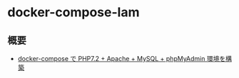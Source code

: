 # docker-compose-lam

## 概要
- [docker-compose で PHP7.2 + Apache + MySQL + phpMyAdmin 環境を構築][link1]


[link1]:https://qiita.com/naente_dev/items/d259ea84c172deeff7d8
